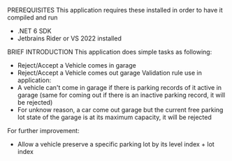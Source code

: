 PREREQUISITES
This application requires these installed in order to have it compiled and run
+ .NET 6 SDK
+ Jetbrains Rider or VS 2022 installed

BRIEF INTRODUCTION
This application does simple tasks as following:
+ Reject/Accept a Vehicle comes in garage
+ Reject/Accept a Vehicle comes out garage
Validation rule use in application:
+ A vehicle can't come in garage if there is parking records of it active in garage (same for coming out if there is an inactive parking record, it will be rejected)
+ For unknow reason, a car come out garage but the current free parking lot state of the garage is at its maximum capacity, it will be rejected

For further improvement:
+ Allow a vehicle preserve a specific parking lot by its level index + lot index




